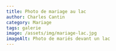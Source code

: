 ```yaml
---
title: Photo de mariage au lac
author: Charles Cantin
category: Mariage
tags: galerie
image: /assets/img/mariage-lac.jpg
imageAlt: Photo de mariés devant un lac
---
```

